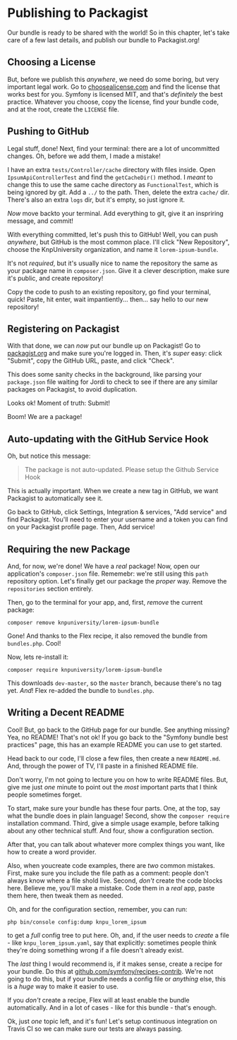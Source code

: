 # Publishing to Packagist

Our bundle is ready to be shared with the world! So in this chapter, let's take
care of a few last details, and publish our bundle to Packagist.org!

## Choosing a License

But, before we publish this *anywhere*, we need do some boring, but very important
legal work. Go to [choosealicense.com](https://choosealicense.com) and find the
license that works best for you. Symfony is licensed MIT, and that's *definitely*
the best practice. Whatever you choose, copy the license, find your bundle code,
and at the root, create the `LICENSE` file.

## Pushing to GitHub

Legal stuff, done! Next, find your terminal: there are a lot of uncommitted changes.
Oh, before we add them, I made a mistake!

I have an extra `tests/Controller/cache` directory with files inside. Open
`IpsumApiControllerTest` and find the `getCacheDir()` method. I *meant* to change
this to use the same cache directory as `FunctionalTest`, which is being ignored
by git. Add a `../` to the path. Then, delete the extra `cache/` dir. There's also 
an extra `logs` dir, but it's empty, so just ignore it.

*Now* move backto your terminal. Add everything to git, give it an inspriring message,
and commit!

With everything committed, let's push this to GitHub! Well, you can push *anywhere*,
but GitHub is the most common place. I'll click "New Repository", choose the
KnpUniversity organization, and name it `lorem-ipsum-bundle`.

It's not *required*, but it's usually nice to name the repository the same as your
package name in `composer.json`. Give it a clever description, make sure it's public,
and create repository!

Copy the code to push to an existing repository, go find your terminal, quick!
Paste, hit enter, wait impantiently... then... say hello to our new repository!

## Registering on Packagist

With that done, we can *now* put our bundle up on Packagist! Go to
[packagist.org](https://packagist.org/) and make sure you're logged in. Then, it's
*super* easy: click "Submit", copy the GitHub URL, paste, and click "Check".

This does some sanity checks in the background, like parsing your `package.json`
file waiting for Jordi to check to see if there are any similar packages on
Packagist, to avoid duplication.

Looks ok! Moment of truth: Submit!

Boom! We are a package!

## Auto-updating with the GitHub Service Hook

Oh, but notice this message:

> The package is not auto-updated. Please setup the Github Service Hook

This is actually important. When we create a new tag in GitHub, we want Packagist
to automatically see it. 

Go back to GitHub, click Settings, Integration & services, "Add service" and find
Packagist. You'll need to enter your username and a token you can find on your
Packagist profile page. Then, Add service!

## Requiring the new Package

And, for now, we're done! We have a *real* package! Now, open our application's
`composer.json` file. Rememebr: we're still using this `path` repository option.
Let's finally get our package the *proper* way. Remove the `repositories` section
entirely.

Then, go to the terminal for your app, and, first, *remove* the current package:

```terminal
composer remove knpuniversity/lorem-ipsum-bundle
```

Gone! And thanks to the Flex recipe, it also removed the bundle from `bundles.php`.
Cool!

Now, lets re-install it:

```terminal
composer require knpuniversity/lorem-ipsum-bundle
```

This downloads `dev-master`, so the `master` branch, because there's no tag yet.
*And*! Flex re-added the bundle to `bundles.php`.

## Writing a Decent README

Cool! But, go back to the GitHub page for our bundle. See anything missing? Yea,
no README! That's not ok! If you go back to the "Symfony bundle best practices"
page, this has an example README you can use to get started.

Head back to our code, I'll close a few files, then create a new `README.md`.
And, through the power of TV, I'll paste in a finished README file.

Don't worry, I'm not going to lecture you on how to write README files. But, give
me just *one* minute to point out the *most* important parts that I think people
sometimes forget.

To start, make sure your bundle has these four parts. One, at the top, say what
the bundle does in plain language! Second, show the `composer require` installation
command. Third, give a simple usage example, before talking about any other technical
stuff. And four, show a configuration section.

After that, you can talk about whatever more complex things you want, like how
to create a word provider.

Also, when youcreate code examples, there are *two* common mistakes. First, make
sure you include the file path as a comment: people don't always know where a file
shold live. Second, *don't* create the code blocks here. Believe me, you'll make
a mistake. Code them in a *real* app, paste them here, then tweak them as needed.

Oh, and for the configuration section, remember, you can run:

```terminal
php bin/console config:dump knpu_lorem_ipsum
```

to get a *full* config tree to put here. Oh, and, if the user needs to *create*
a file - like `knpu_lorem_ipsum.yaml`, say that explicitly: sometimes people think
they're doing something wrong if a file doesn't already exist.

The *last* thing I would recommend is, if it makes sense, create a recipe for your
bundle. Do this at [github.com/symfony/recipes-contrib](https://github.com/symfony/recipes-contrib).
We're not going to do this, but if your bundle needs a config file or *anything*
else, this is a *huge* way to make it easier to use.

If you *don't* create a recipe, Flex will at least enable the bundle automatically.
And in a lot of cases - like for this bundle - that's enough.

Ok, just *one* topic left, and it's fun! Let's setup continuous integration on
Travis CI so we can make sure our tests are always passing.
